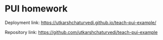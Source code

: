 # PUI homework

Deployment link: https://utkarshchaturvedi.github.io/teach-pui-example/ 

Repository link: https://github.com/utkarshchaturvedi/teach-pui-example
